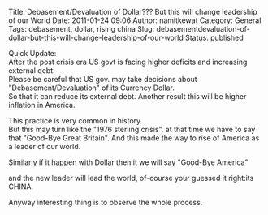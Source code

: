 Title: Debasement/Devaluation of Dollar??? But this will change leadership of our World
Date: 2011-01-24 09:06
Author: namitkewat
Category: General
Tags: debasement, dollar, rising china
Slug: debasementdevaluation-of-dollar-but-this-will-change-leadership-of-our-world
Status: published

Quick Update:  
After the post crisis era US govt is facing higher deficits and
increasing external debt.  
Please be careful that US gov. may take decisions about
"Debasement/Devaluation" of its Currency Dollar.  
So that it can reduce its external debt. Another result this will be
higher inflation in America.

This practice is very common in history.  
But this may turn like the "1976 sterling crisis". at that time we have
to say that "Good-Bye Great Britain". And this made the way to rise of
America as a leader of our world.

Similarly if it happen with Dollar then it we will say "Good-Bye
America"

and the new leader will lead the world, of-course your guessed it
right:its CHINA.

Anyway interesting thing is to observe the whole process.
